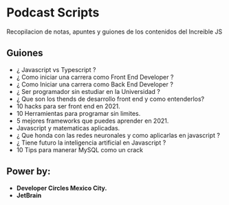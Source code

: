 # Podcast Scripts
Recopilacion de notas, apuntes y guiones de los contenidos del Increible JS

## Guiones

* ¿ Javascript vs Typescript ?
* ¿ Como iniciar una carrera como Front End Developer ?
* ¿ Como Iniciar una carrera como Back End Developer ?
* ¿ Ser programador sin estudiar en la Universidad ?
* ¿ Que son los thends de desarrollo front end y como entenderlos?
* 10 hacks para ser front end en 2021.
* 10 Herramientas para programar sin limites.
* 5 mejores frameworks que puedes aprender en 2021.
* Javascript y matematicas aplicadas.
* ¿ Que honda con las redes neuronales y como aplicarlas en javascript ?
* ¿ Tiene futuro la inteligencia artificial en Javascript ?
* 10 Tips para manerar MySQL como un crack

## Power by: 

* **Developer Circles Mexico City.**
* **JetBrain**
